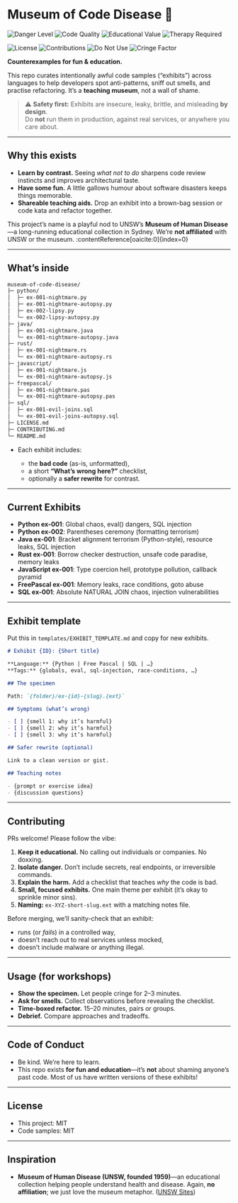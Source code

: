 # Museum of Code Disease 🧫

![Danger Level](https://img.shields.io/badge/danger%20level-☢️%20MAXIMUM-red?style=for-the-badge)
![Code Quality](https://img.shields.io/badge/code%20quality-💩%20TERRIBLE-brown?style=for-the-badge)
![Educational Value](https://img.shields.io/badge/educational%20value-📚%20HIGH-brightgreen?style=for-the-badge)
![Therapy Required](https://img.shields.io/badge/therapy%20required-🛋️%20PROBABLY-orange?style=for-the-badge)

![License](https://img.shields.io/badge/license-MIT-blue)
![Contributions](https://img.shields.io/badge/contributions-welcome-brightgreen)
![Do Not Use](https://img.shields.io/badge/production%20use-❌%20FORBIDDEN-red)
![Cringe Factor](https://img.shields.io/badge/cringe%20factor-😱%20MAXIMUM-purple)

**Counterexamples for fun & education.** 

This repo curates intentionally awful code samples (“exhibits”) across languages to help developers spot anti-patterns, sniff out smells, and practise refactoring. It’s a **teaching museum**, not a wall of shame.

> ⚠️ **Safety first:** Exhibits are insecure, leaky, brittle, and misleading **by design**.  
> Do **not** run them in production, against real services, or anywhere you care about.

---

## Why this exists

- **Learn by contrast.** Seeing *what not to do* sharpens code review instincts and improves architectural taste.
- **Have some fun.** A little gallows humour about software disasters keeps things memorable.
- **Shareable teaching aids.** Drop an exhibit into a brown-bag session or code kata and refactor together.

This project’s name is a playful nod to UNSW’s **Museum of Human Disease**—a long-running educational collection in Sydney. We’re **not affiliated** with UNSW or the museum. :contentReference[oaicite:0]{index=0}

---

## What’s inside

```bash
museum-of-code-disease/
├─ python/
│  ├─ ex-001-nightmare.py
│  ├─ ex-001-nightmare-autopsy.py
│  ├─ ex-002-lipsy.py
│  └─ ex-002-lipsy-autopsy.py
├─ java/
│  ├─ ex-001-nightmare.java
│  └─ ex-001-nightmare-autopsy.java
├─ rust/
│  ├─ ex-001-nightmare.rs
│  └─ ex-001-nightmare-autopsy.rs
├─ javascript/
│  ├─ ex-001-nightmare.js
│  └─ ex-001-nightmare-autopsy.js
├─ freepascal/
│  ├─ ex-001-nightmare.pas
│  └─ ex-001-nightmare-autopsy.pas
├─ sql/
│  ├─ ex-001-evil-joins.sql
│  └─ ex-001-evil-joins-autopsy.sql
├─ LICENSE.md
├─ CONTRIBUTING.md
└─ README.md
```

- Each exhibit includes:

  - the **bad code** (as-is, unformatted),
  - a short **“What’s wrong here?”** checklist,
  - optionally a **safer rewrite** for contrast.

---

## Current Exhibits

- **Python ex-001**: Global chaos, eval() dangers, SQL injection
- **Python ex-002**: Parentheses ceremony (formatting terrorism)  
- **Java ex-001**: Bracket alignment terrorism (Python-style), resource leaks, SQL injection
- **Rust ex-001**: Borrow checker destruction, unsafe code paradise, memory leaks
- **JavaScript ex-001**: Type coercion hell, prototype pollution, callback pyramid
- **FreePascal ex-001**: Memory leaks, race conditions, goto abuse
- **SQL ex-001**: Absolute NATURAL JOIN chaos, injection vulnerabilities

---

## Exhibit template

Put this in `templates/EXHIBIT_TEMPLATE.md` and copy for new exhibits.

```markdown
# Exhibit {ID}: {Short title}

**Language:** {Python | Free Pascal | SQL | …}  
**Tags:** {globals, eval, sql-injection, race-conditions, …}

## The specimen

Path: `{folder}/ex-{id}-{slug}.{ext}`

## Symptoms (what’s wrong)

- [ ] {smell 1: why it’s harmful}
- [ ] {smell 2: why it’s harmful}
- [ ] {smell 3: why it’s harmful}

## Safer rewrite (optional)

Link to a clean version or gist.

## Teaching notes

- {prompt or exercise idea}
- {discussion questions}
```

---

## Contributing

PRs welcome! Please follow the vibe:

1. **Keep it educational.** No calling out individuals or companies. No doxxing.
2. **Isolate danger.** Don’t include secrets, real endpoints, or irreversible commands.
3. **Explain the harm.** Add a checklist that teaches *why* the code is bad.
4. **Small, focused exhibits.** One main theme per exhibit (it’s okay to sprinkle minor sins).
5. **Naming:** `ex-XYZ-short-slug.ext` with a matching notes file.

Before merging, we’ll sanity-check that an exhibit:

* runs (or *fails*) in a controlled way,
* doesn’t reach out to real services unless mocked,
* doesn’t include malware or anything illegal.

---

## Usage (for workshops)

* **Show the specimen.** Let people cringe for 2–3 minutes.
* **Ask for smells.** Collect observations before revealing the checklist.
* **Time-boxed refactor.** 15–20 minutes, pairs or groups.
* **Debrief.** Compare approaches and tradeoffs.

---

## Code of Conduct

- Be kind. We’re here to learn.
- This repo exists **for fun and education**—it’s **not** about shaming anyone’s past code. Most of us have written versions of these exhibits!

---

## License

- This project: MIT
- Code samples: MIT

---

## Inspiration

* **Museum of Human Disease (UNSW, founded 1959)**—an educational collection helping people understand health and disease. Again, **no affiliation**; we just love the museum metaphor. ([UNSW Sites][1])


[1]: https://www.unsw.edu.au/medicine-health/disease-museum/about?utm_source=chatgpt.com "About us | Museum of Human disease - UNSW Sydney"

